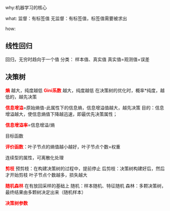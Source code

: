 why:机器学习的核心

what:
监督：有标签值
无监督：有标签值，标签值需要被求出

how:
## 线性回归
回归，无穷时趋向于一个值
分类：
样本值、真实值	真实值=观测值+误差

## 决策树
<font color='red'>**熵**</font>	  越大，纯度越低
<font color='red'>**Gini系数**</font>   越大，纯度越低
在决策树的优化时，概率*纯度，越低的，越先决策

<font color='red'>**信息增溢**</font>=原始熵值-此属性下的信息熵，信息增溢值越大，越先决策
目的：信息增溢越大，使信息熵值下降越迅速，即最优先决策属性；

<font color='red'>**信息增溢率**</font>=信息增溢/熵

目标函数

<font color='red'>**评价函数**</font>：叶子节点的熵值越小越好，叶子节点个数=权重

连续型的属性，可离散化处理

<font color='red'>**剪枝**</font>
预剪枝：在构建决策树的过程中，提前停止
后剪枝：决策树构建好后，然后才开始剪枝
叶子节点个数越多，损失越大

<font color='red'>**随机森林**</font>
在有放回采样的基础上
随机：样本随机、特征随机
森林：多颗决策树，最终结果由多颗树决定出来（随机样本）

<font color='red'>**决策树参数**</font>






